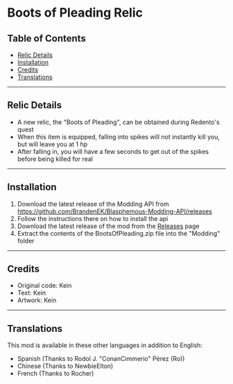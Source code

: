 # Boots of Pleading Relic

## Table of Contents

- [Relic Details](https://github.com/BrandenEK/Blasphemous-Boots-of-Pleading#relic-details)
- [Installation](https://github.com/BrandenEK/Blasphemous-Boots-of-Pleading#installation)
- [Credits](https://github.com/BrandenEK/Blasphemous-Boots-of-Pleading#credits)
- [Translations](https://github.com/BrandenEK/Blasphemous-Boots-of-Pleading#translations)

---

## Relic Details

- A new relic, the "Boots of Pleading", can be obtained during Redento's quest
- When this item is equipped, falling into spikes will not instantly kill you, but will leave you at 1 hp
- After falling in, you will have a few seconds to get out of the spikes before being killed for real

---

## Installation

1. Download the latest release of the Modding API from https://github.com/BrandenEK/Blasphemous-Modding-API/releases
2. Follow the instructions there on how to install the api
3. Download the latest release of the mod from the [Releases](https://github.com/BrandenEK/Blasphemous-Boots-of-Pleading/releases) page
4. Extract the contents of the BootsOfPleading.zip file into the "Modding" folder

---

## Credits

- Original code: Kein
- Text: Kein
- Artwork: Kein

---

## Translations

This mod is available in these other languages in addition to English:
- Spanish (Thanks to Rodol J. "ConanCimmerio" Pérez (Ro))
- Chinese (Thanks to NewbieElton)
- French (Thanks to Rocher)
